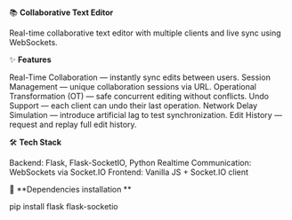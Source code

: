 📚 **Collaborative Text Editor**

Real-time collaborative text editor with multiple clients and live sync using WebSockets. 



✨ **Features**

Real-Time Collaboration — instantly sync edits between users.
Session Management — unique collaboration sessions via URL.
Operational Transformation (OT) — safe concurrent editing without conflicts.
Undo Support — each client can undo their last operation.
Network Delay Simulation — introduce artificial lag to test synchronization.
Edit History — request and replay full edit history.


🛠 **Tech Stack**

Backend: Flask, Flask-SocketIO, Python
Realtime Communication: WebSockets via Socket.IO
Frontend: Vanilla JS + Socket.IO client


🚀 **Dependencies installation **

pip install flask flask-socketio
